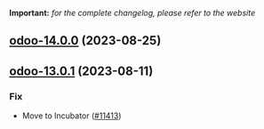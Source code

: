 **Important:**
*for the complete changelog, please refer to the website*




## [odoo-14.0.0](https://github.com/truecharts/charts/compare/odoo-13.0.1...odoo-14.0.0) (2023-08-25)




## [odoo-13.0.1](https://github.com/truecharts/charts/compare/odoo-13.0.0...odoo-13.0.1) (2023-08-11)

### Fix

- Move to Incubator ([#11413](https://github.com/truecharts/charts/issues/11413))
  
  